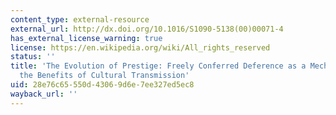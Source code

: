 ```yaml
---
content_type: external-resource
external_url: http://dx.doi.org/10.1016/S1090-5138(00)00071-4
has_external_license_warning: true
license: https://en.wikipedia.org/wiki/All_rights_reserved
status: ''
title: 'The Evolution of Prestige: Freely Conferred Deference as a Mechanism for Enhancing
  the Benefits of Cultural Transmission'
uid: 28e76c65-550d-4306-9d6e-7ee327ed5ec8
wayback_url: ''
---
```

